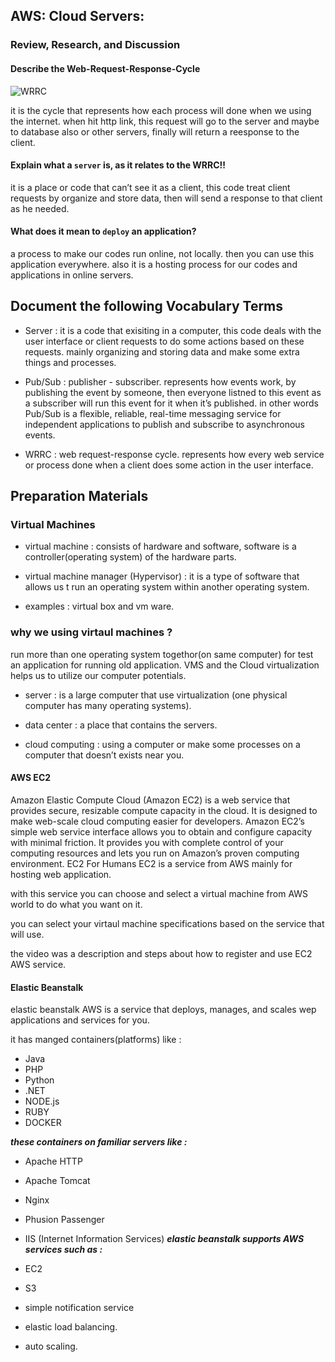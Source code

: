 ## AWS: Cloud Servers:
### Review, Research, and Discussion
#### Describe the Web-Request-Response-Cycle

![WRRC](https://www.tutorialandexample.com/wp-content/uploads/2020/01/Life-Cycle-of-Django.png)

it is the cycle that represents how each process will done when we using the internet. when hit http link, this request will go to the server and maybe to database also or other servers, finally will return a reesponse to the client.


#### Explain what a `server` is, as it relates to the WRRC!!
it is a place or code that can’t see it as a client, this code treat client requests by organize and store data, then will send a response to that client as he needed.

#### What does it mean to `deploy` an application?

a process to make our codes run online, not locally. then you can use this application everywhere. also it is a hosting process for our codes and applications in online servers.

## Document the following Vocabulary Terms
* Server : it is a code that exisiting in a computer, this code deals with the user interface or client requests to do some actions based on these requests. mainly organizing and storing data and make some extra things and processes.

* Pub/Sub : publisher - subscriber. represents how events work, by publishing the event by someone, then everyone listned to this event as a subscriber will run this event for it when it’s published. in other words Pub/Sub is a flexible, reliable, real-time messaging service for independent applications to publish and subscribe to asynchronous events.

* WRRC : web request-response cycle. represents how every web service or process done when a client does some action in the user interface.

## Preparation Materials
### Virtual Machines
* virtual machine : consists of hardware and software, software is a controller(operating system) of the hardware parts.

* virtual machine manager (Hypervisor) : it is a type of software that allows us t run an operating system within another operating system.

* examples : virtual box and vm ware.

### why we using virtaul machines ?

run more than one operating system togethor(on same computer)
for test an application
for running old application.
VMS and the Cloud
virtualization helps us to utilize our computer potentials.

* server : is a large computer that use virtualization (one physical computer has many operating systems).

* data center : a place that contains the servers.

* cloud computing : using a computer or make some processes on a computer that doesn’t exists near you.

#### AWS EC2
Amazon Elastic Compute Cloud (Amazon EC2) is a web service that provides secure, resizable compute capacity in the cloud. It is designed to make web-scale cloud computing easier for developers. Amazon EC2’s simple web service interface allows you to obtain and configure capacity with minimal friction. It provides you with complete control of your computing resources and lets you run on Amazon’s proven computing environment.
EC2 For Humans
EC2 is a service from AWS mainly for hosting web application.

with this service you can choose and select a virtual machine from AWS world to do what you want on it.

you can select your virtaul machine specifications based on the service that will use.

the video was a description and steps about how to register and use EC2 AWS service.

#### Elastic Beanstalk
elastic beanstalk AWS is a service that deploys, manages, and scales wep applications and services for you.

it has manged containers(platforms) like :

* Java
* PHP
* Python
* .NET
* NODE.js
* RUBY
* DOCKER

***these containers on familiar servers like :***

* Apache HTTP
* Apache Tomcat
* Nginx
* Phusion Passenger
* IIS (Internet Information Services)
***elastic beanstalk supports AWS services such as :***

* EC2
* S3
* simple notification service
* elastic load balancing.
* auto scaling.